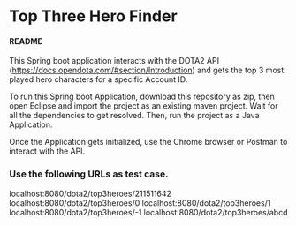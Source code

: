 # Top Three Hero Finder

#### README

This Spring boot application interacts with the DOTA2 API (https://docs.opendota.com/#section/Introduction) and gets the top 3 most played hero characters for a specific Account ID.

To run this Spring boot Application, download this repository as zip, then open Eclipse and import the project as an existing maven project. Wait for all the dependencies to get resolved. Then, run the project as a Java Application.


Once the Application gets initialized, use the Chrome browser or Postman to interact with the API.


### Use the following URLs as test case.

localhost:8080/dota2/top3heroes/211511642
localhost:8080/dota2/top3heroes/0
localhost:8080/dota2/top3heroes/1
localhost:8080/dota2/top3heroes/-1
localhost:8080/dota2/top3heroes/abcd

